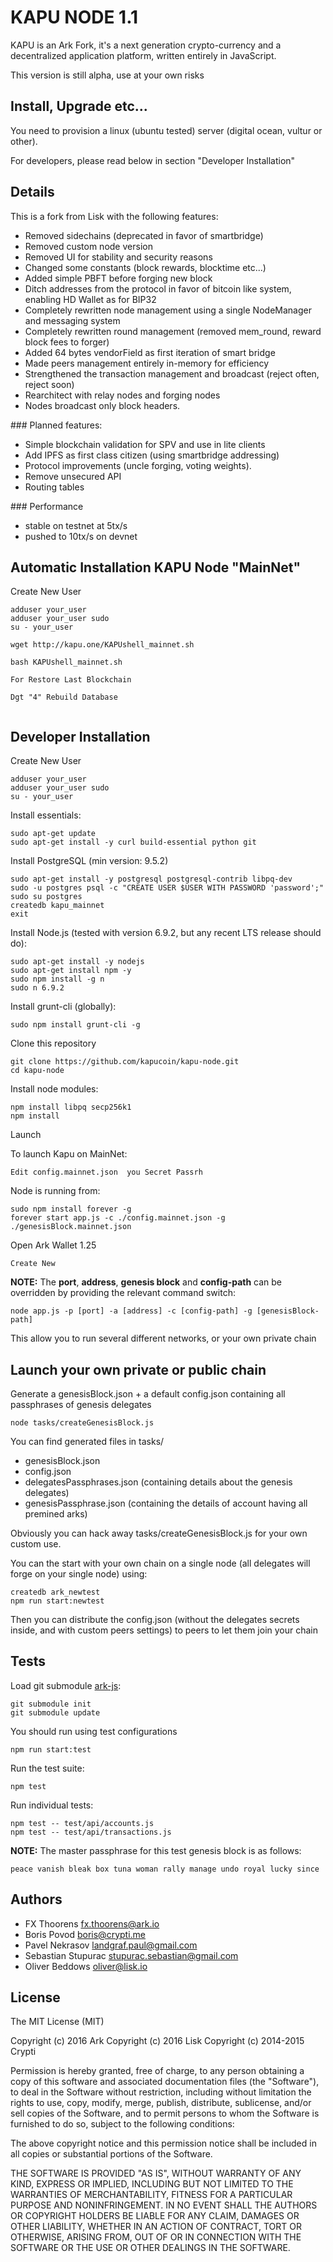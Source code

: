 # KAPU NODE 1.1

KAPU is an Ark Fork, it's a next generation crypto-currency and a decentralized application platform, written entirely in JavaScript.

This version is still alpha, use at your own risks

## Install, Upgrade etc...
You need to provision a linux (ubuntu tested) server (digital ocean, vultur or other).



For developers, please read below in section "Developer Installation"

## Details

This is a fork from Lisk with the following features:
- Removed sidechains (deprecated in favor of smartbridge)
- Removed custom node version
- Removed UI for stability and security reasons
- Changed some constants (block rewards, blocktime etc...)
- Added simple PBFT before forging new block
- Ditch addresses from the protocol in favor of bitcoin like system, enabling HD Wallet as for BIP32
- Completely rewritten node management using a single NodeManager and messaging system
- Completely rewritten round management (removed mem_round, reward block fees to forger)
- Added 64 bytes vendorField as first iteration of smart bridge
- Made peers management entirely in-memory for efficiency
- Strengthened the transaction management and broadcast (reject often, reject soon)
- Rearchitect with relay nodes and forging nodes
- Nodes broadcast only block headers.

### Planned features:
- Simple blockchain validation for SPV and use in lite clients
- Add IPFS as first class citizen (using smartbridge addressing)
- Protocol improvements (uncle forging, voting weights).
- Remove unsecured API
- Routing tables

### Performance
- stable on testnet at 5tx/s
- pushed to 10tx/s on devnet


## Automatic Installation KAPU Node "MainNet"

Create New User 
```
adduser your_user
adduser your_user sudo
su - your_user 
```

```
wget http://kapu.one/KAPUshell_mainnet.sh

bash KAPUshell_mainnet.sh

For Restore Last Blockchain

Dgt "4" Rebuild Database


```


## Developer Installation


Create New User 
```
adduser your_user
adduser your_user sudo
su - your_user 
```
Install essentials:
```
sudo apt-get update
sudo apt-get install -y curl build-essential python git
```
Install PostgreSQL (min version: 9.5.2)
```
sudo apt-get install -y postgresql postgresql-contrib libpq-dev 
sudo -u postgres psql -c "CREATE USER $USER WITH PASSWORD 'password';"
sudo su postgres
createdb kapu_mainnet
exit 
```
Install Node.js (tested with version 6.9.2, but any recent LTS release should do):
```
sudo apt-get install -y nodejs
sudo apt-get install npm -y
sudo npm install -g n
sudo n 6.9.2
 ```


Install grunt-cli (globally):
```
sudo npm install grunt-cli -g
```
Clone this repository
```
git clone https://github.com/kapucoin/kapu-node.git
cd kapu-node
```
Install node modules:
```
npm install libpq secp256k1
npm install
```
Launch

To launch Kapu on MainNet:
```
Edit config.mainnet.json  you Secret Passrh
```
Node is running from:
```
sudo npm install forever -g
forever start app.js -c ./config.mainnet.json -g ./genesisBlock.mainnet.json
```
Open Ark Wallet  1.25 
```
Create New
```


**NOTE:** The **port**, **address**, **genesis block** and **config-path** can be overridden by providing the relevant command switch:
```
node app.js -p [port] -a [address] -c [config-path] -g [genesisBlock-path]
```
This allow you to run several different networks, or your own private chain


## Launch your own private or public chain
Generate a genesisBlock.json + a default config.json containing all passphrases of genesis delegates
```
node tasks/createGenesisBlock.js
```
You can find generated files in tasks/
- genesisBlock.json
- config.json
- delegatesPassphrases.json (containing details about the genesis delegates)
- genesisPassphrase.json (containing the details of account having all premined arks)

Obviously you can hack away tasks/createGenesisBlock.js for your own custom use.

You can the start with your own chain on a single node (all delegates will forge on your single node) using:
```
createdb ark_newtest
npm run start:newtest
```

Then you can distribute the config.json (without the delegates secrets inside, and with custom peers settings) to peers to let them join your chain


## Tests
Load git submodule [ark-js](https://github.com/arkecosystem/ark-js):
```
git submodule init
git submodule update
```

You should run using test configurations

```
npm run start:test
```

Run the test suite:

```
npm test
```

Run individual tests:

```
npm test -- test/api/accounts.js
npm test -- test/api/transactions.js
```

**NOTE:** The master passphrase for this test genesis block is as follows:

```
peace vanish bleak box tuna woman rally manage undo royal lucky since
```


## Authors
- FX Thoorens <fx.thoorens@ark.io>
- Boris Povod <boris@crypti.me>
- Pavel Nekrasov <landgraf.paul@gmail.com>
- Sebastian Stupurac <stupurac.sebastian@gmail.com>
- Oliver Beddows <oliver@lisk.io>

## License

The MIT License (MIT)

Copyright (c) 2016 Ark
Copyright (c) 2016 Lisk
Copyright (c) 2014-2015 Crypti

Permission is hereby granted, free of charge, to any person obtaining a copy of this software and associated documentation files (the "Software"), to deal in the Software without restriction, including without limitation the rights to use, copy, modify, merge, publish, distribute, sublicense, and/or sell copies of the Software, and to permit persons to whom the Software is furnished to do so, subject to the following conditions:  

The above copyright notice and this permission notice shall be included in all copies or substantial portions of the Software.

THE SOFTWARE IS PROVIDED "AS IS", WITHOUT WARRANTY OF ANY KIND, EXPRESS OR IMPLIED, INCLUDING BUT NOT LIMITED TO THE WARRANTIES OF MERCHANTABILITY, FITNESS FOR A PARTICULAR PURPOSE AND NONINFRINGEMENT. IN NO EVENT SHALL THE AUTHORS OR COPYRIGHT HOLDERS BE LIABLE FOR ANY CLAIM, DAMAGES OR OTHER LIABILITY, WHETHER IN AN ACTION OF CONTRACT, TORT OR OTHERWISE, ARISING FROM, OUT OF OR IN CONNECTION WITH THE SOFTWARE OR THE USE OR OTHER DEALINGS IN THE SOFTWARE.
